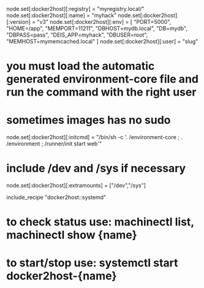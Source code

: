 node.set[:docker2host][:registry] = "myregistry.local/"
node.set[:docker2host][:name] = "myhack"
node.set[:docker2host][:version] = "v3"
node.set[:docker2host][:env] = [
            "PORT=5000",
            "HOME=/app",
            "MEMPORT=11211",
            "DBHOST=mydb.local",
            "DB=mydb",
            "DBPASS=pass",
            "DEIS_APP=myhack",
            "DBUSER=root",
            "MEMHOST=mymemcached.local"
	]
node.set[:docker2host][:user] = "slug"

# you must load the automatic generated environment-core file and run the command with the right user
# sometimes images has no sudo
node.set[:docker2host][:initcmd] = "/bin/sh -c '. /environment-core ; . /environment ; /runner/init start web'"

# include /dev and /sys if necessary
node.set[:docker2host][:extramounts] = ["/dev","/sys"]

include_recipe "docker2host::systemd"

# to check status use: machinectl list, machinectl show {name}
# to start/stop use: systemctl start docker2host-{name}
